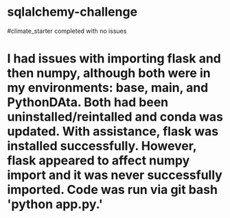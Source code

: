 # sqlalchemy-challenge

#climate_starter completed with no issues

# I had issues with importing flask and then numpy, although both were in my environments: base, main, and PythonDAta. Both had been uninstalled/reintalled and conda was updated. With assistance, flask was installed successfully. However, flask appeared to affect numpy import and it was never successfully imported. Code was run via git bash 'python app.py.'
